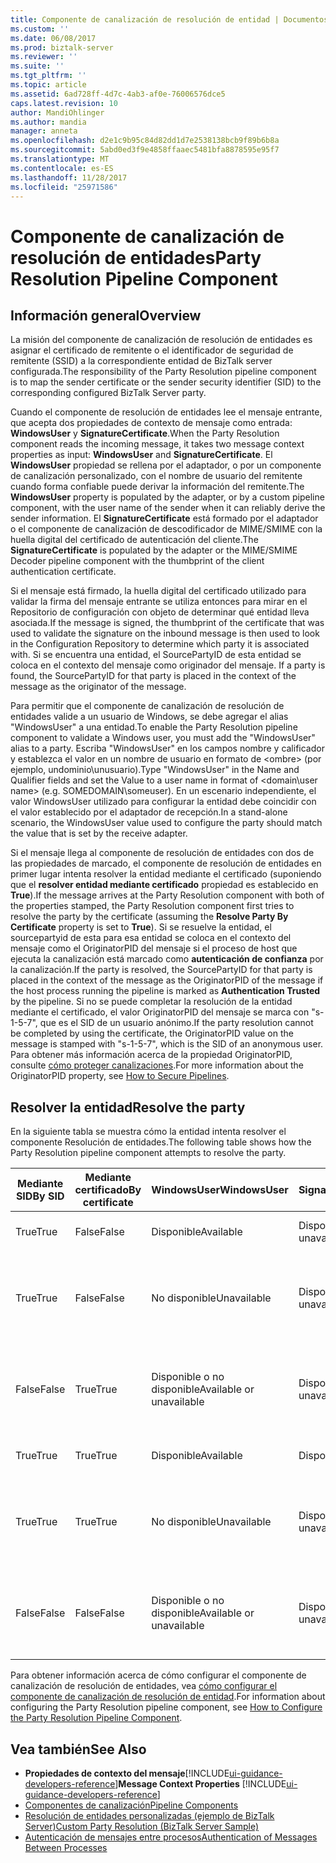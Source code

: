 ```yaml
---
title: Componente de canalización de resolución de entidad | Documentos de Microsoft
ms.custom: ''
ms.date: 06/08/2017
ms.prod: biztalk-server
ms.reviewer: ''
ms.suite: ''
ms.tgt_pltfrm: ''
ms.topic: article
ms.assetid: 6ad728ff-4d7c-4ab3-af0e-76006576dce5
caps.latest.revision: 10
author: MandiOhlinger
ms.author: mandia
manager: anneta
ms.openlocfilehash: d2e1c9b95c84d82dd1d7e2538138bcb9f89b6b8a
ms.sourcegitcommit: 5abd0ed3f9e4858ffaaec5481bfa8878595e95f7
ms.translationtype: MT
ms.contentlocale: es-ES
ms.lasthandoff: 11/28/2017
ms.locfileid: "25971586"
---
```

# <a name="party-resolution-pipeline-component"></a><span data-ttu-id="abd59-102">Componente de canalización de resolución de entidades</span><span class="sxs-lookup"><span data-stu-id="abd59-102">Party Resolution Pipeline Component</span></span>

## <a name="overview"></a><span data-ttu-id="abd59-103">Información general</span><span class="sxs-lookup"><span data-stu-id="abd59-103">Overview</span></span>
<span data-ttu-id="abd59-104">La misión del componente de canalización de resolución de entidades es asignar el certificado de remitente o el identificador de seguridad de remitente (SSID) a la correspondiente entidad de BizTalk server configurada.</span><span class="sxs-lookup"><span data-stu-id="abd59-104">The responsibility of the Party Resolution pipeline component is to map the sender certificate or the sender security identifier (SID) to the corresponding configured BizTalk Server party.</span></span>  
  
 <span data-ttu-id="abd59-105">Cuando el componente de resolución de entidades lee el mensaje entrante, que acepta dos propiedades de contexto de mensaje como entrada: **WindowsUser** y **SignatureCertificate**.</span><span class="sxs-lookup"><span data-stu-id="abd59-105">When the Party Resolution component reads the incoming message, it takes two message context properties as input: **WindowsUser** and **SignatureCertificate**.</span></span> <span data-ttu-id="abd59-106">El **WindowsUser** propiedad se rellena por el adaptador, o por un componente de canalización personalizado, con el nombre de usuario del remitente cuando forma confiable puede derivar la información del remitente.</span><span class="sxs-lookup"><span data-stu-id="abd59-106">The **WindowsUser** property is populated by the adapter, or by a custom pipeline component, with the user name of the sender when it can reliably derive the sender information.</span></span> <span data-ttu-id="abd59-107">El **SignatureCertificate** está formado por el adaptador o el componente de canalización de descodificador de MIME/SMIME con la huella digital del certificado de autenticación del cliente.</span><span class="sxs-lookup"><span data-stu-id="abd59-107">The **SignatureCertificate** is populated by the adapter or the MIME/SMIME Decoder pipeline component with the thumbprint of the client authentication certificate.</span></span>  
  
 <span data-ttu-id="abd59-108">Si el mensaje está firmado, la huella digital del certificado utilizado para validar la firma del mensaje entrante se utiliza entonces para mirar en el Repositorio de configuración con objeto de determinar qué entidad lleva asociada.</span><span class="sxs-lookup"><span data-stu-id="abd59-108">If the message is signed, the thumbprint of the certificate that was used to validate the signature on the inbound message is then used to look in the Configuration Repository to determine which party it is associated with.</span></span> <span data-ttu-id="abd59-109">Si se encuentra una entidad, el SourcePartyID de esta entidad se coloca en el contexto del mensaje como originador del mensaje. </span><span class="sxs-lookup"><span data-stu-id="abd59-109">If a party is found, the SourcePartyID for that party is placed in the context of the message as the originator of the message.</span></span>  
  
 <span data-ttu-id="abd59-110">Para permitir que el componente de canalización de resolución de entidades valide a un usuario de Windows, se debe agregar el alias "WindowsUser" a una entidad.</span><span class="sxs-lookup"><span data-stu-id="abd59-110">To enable the Party Resolution pipeline component to validate a Windows user, you must add the "WindowsUser" alias to a party.</span></span> <span data-ttu-id="abd59-111">Escriba "WindowsUser" en los campos nombre y calificador y establezca el valor en un nombre de usuario en formato de \<ombre\> (por ejemplo, undominio\unusuario).</span><span class="sxs-lookup"><span data-stu-id="abd59-111">Type "WindowsUser" in the Name and Qualifier fields and set the Value to a user name in format of \<domain\user name\> (e.g. SOMEDOMAIN\someuser).</span></span> <span data-ttu-id="abd59-112">En un escenario independiente, el valor WindowsUser utilizado para configurar la entidad debe coincidir con el valor establecido por el adaptador de recepción.</span><span class="sxs-lookup"><span data-stu-id="abd59-112">In a stand-alone scenario, the WindowsUser value used to configure the party should match the value that is set by the receive adapter.</span></span>  
  
 <span data-ttu-id="abd59-113">Si el mensaje llega al componente de resolución de entidades con dos de las propiedades de marcado, el componente de resolución de entidades en primer lugar intenta resolver la entidad mediante el certificado (suponiendo que el **resolver entidad mediante certificado** propiedad es establecido en **True**).</span><span class="sxs-lookup"><span data-stu-id="abd59-113">If the message arrives at the Party Resolution component with both of the properties stamped, the Party Resolution component first tries to resolve the party by the certificate (assuming the **Resolve Party By Certificate** property is set to **True**).</span></span> <span data-ttu-id="abd59-114">Si se resuelve la entidad, el sourcepartyid de esta para esa entidad se coloca en el contexto del mensaje como el OriginatorPID del mensaje si el proceso de host que ejecuta la canalización está marcado como **autenticación de confianza** por la canalización.</span><span class="sxs-lookup"><span data-stu-id="abd59-114">If the party is resolved, the SourcePartyID for that party is placed in the context of the message as the OriginatorPID of the message if the host process running the pipeline is marked as **Authentication Trusted** by the pipeline.</span></span> <span data-ttu-id="abd59-115">Si no se puede completar la resolución de la entidad mediante el certificado, el valor OriginatorPID del mensaje se marca con "s-1-5-7", que es el SID de un usuario anónimo.</span><span class="sxs-lookup"><span data-stu-id="abd59-115">If the party resolution cannot be completed by using the certificate, the OriginatorPID value on the message is stamped with "s-1-5-7", which is the SID of an anonymous user.</span></span> <span data-ttu-id="abd59-116">Para obtener más información acerca de la propiedad OriginatorPID, consulte [cómo proteger canalizaciones](../core/how-to-secure-pipelines.md).</span><span class="sxs-lookup"><span data-stu-id="abd59-116">For more information about the OriginatorPID property, see [How to Secure Pipelines](../core/how-to-secure-pipelines.md).</span></span>  

## <a name="resolve-the-party"></a><span data-ttu-id="abd59-117">Resolver la entidad</span><span class="sxs-lookup"><span data-stu-id="abd59-117">Resolve the party</span></span>  
 <span data-ttu-id="abd59-118">En la siguiente tabla se muestra cómo la entidad intenta resolver el componente Resolución de entidades.</span><span class="sxs-lookup"><span data-stu-id="abd59-118">The following table shows how the Party Resolution pipeline component attempts to resolve the party.</span></span>  
  
|<span data-ttu-id="abd59-119">Mediante SID</span><span class="sxs-lookup"><span data-stu-id="abd59-119">By SID</span></span>|<span data-ttu-id="abd59-120">Mediante certificado</span><span class="sxs-lookup"><span data-stu-id="abd59-120">By certificate</span></span>|<span data-ttu-id="abd59-121">WindowsUser</span><span class="sxs-lookup"><span data-stu-id="abd59-121">WindowsUser</span></span>|<span data-ttu-id="abd59-122">SignatureCertificate</span><span class="sxs-lookup"><span data-stu-id="abd59-122">SignatureCertificate</span></span>|<span data-ttu-id="abd59-123">Resultado</span><span class="sxs-lookup"><span data-stu-id="abd59-123">Result</span></span>|  
|------------|--------------------|-----------------|--------------------------|------------|  
|<span data-ttu-id="abd59-124">True</span><span class="sxs-lookup"><span data-stu-id="abd59-124">True</span></span>|<span data-ttu-id="abd59-125">False</span><span class="sxs-lookup"><span data-stu-id="abd59-125">False</span></span>|<span data-ttu-id="abd59-126">Disponible</span><span class="sxs-lookup"><span data-stu-id="abd59-126">Available</span></span>|<span data-ttu-id="abd59-127">Disponible o no disponible</span><span class="sxs-lookup"><span data-stu-id="abd59-127">Available or unavailable</span></span>|<span data-ttu-id="abd59-128">Se resuelve la entidad.</span><span class="sxs-lookup"><span data-stu-id="abd59-128">Party is resolved.</span></span>|  
|<span data-ttu-id="abd59-129">True</span><span class="sxs-lookup"><span data-stu-id="abd59-129">True</span></span>|<span data-ttu-id="abd59-130">False</span><span class="sxs-lookup"><span data-stu-id="abd59-130">False</span></span>|<span data-ttu-id="abd59-131">No disponible</span><span class="sxs-lookup"><span data-stu-id="abd59-131">Unavailable</span></span>|<span data-ttu-id="abd59-132">Disponible o no disponible</span><span class="sxs-lookup"><span data-stu-id="abd59-132">Available or unavailable</span></span>|<span data-ttu-id="abd59-133">No se resuelve la entidad y se marca como anónimo.</span><span class="sxs-lookup"><span data-stu-id="abd59-133">Party is not resolved and is stamped as anonymous.</span></span>|  
|<span data-ttu-id="abd59-134">False</span><span class="sxs-lookup"><span data-stu-id="abd59-134">False</span></span>|<span data-ttu-id="abd59-135">True</span><span class="sxs-lookup"><span data-stu-id="abd59-135">True</span></span>|<span data-ttu-id="abd59-136">Disponible o no disponible</span><span class="sxs-lookup"><span data-stu-id="abd59-136">Available or unavailable</span></span>|<span data-ttu-id="abd59-137">Disponible o no disponible</span><span class="sxs-lookup"><span data-stu-id="abd59-137">Available or unavailable</span></span>|<span data-ttu-id="abd59-138">No se resuelve la entidad y se marca como anónimo.</span><span class="sxs-lookup"><span data-stu-id="abd59-138">Party is not resolved and is stamped as anonymous.</span></span>|  
|<span data-ttu-id="abd59-139">True</span><span class="sxs-lookup"><span data-stu-id="abd59-139">True</span></span>|<span data-ttu-id="abd59-140">True</span><span class="sxs-lookup"><span data-stu-id="abd59-140">True</span></span>|<span data-ttu-id="abd59-141">Disponible</span><span class="sxs-lookup"><span data-stu-id="abd59-141">Available</span></span>|<span data-ttu-id="abd59-142">Disponible</span><span class="sxs-lookup"><span data-stu-id="abd59-142">Available</span></span>|<span data-ttu-id="abd59-143">Se resuelve la entidad.</span><span class="sxs-lookup"><span data-stu-id="abd59-143">Party is resolved.</span></span>|  
|<span data-ttu-id="abd59-144">True</span><span class="sxs-lookup"><span data-stu-id="abd59-144">True</span></span>|<span data-ttu-id="abd59-145">True</span><span class="sxs-lookup"><span data-stu-id="abd59-145">True</span></span>|<span data-ttu-id="abd59-146">No disponible</span><span class="sxs-lookup"><span data-stu-id="abd59-146">Unavailable</span></span>|<span data-ttu-id="abd59-147">Disponible o no disponible</span><span class="sxs-lookup"><span data-stu-id="abd59-147">Available or unavailable</span></span>|<span data-ttu-id="abd59-148">No se resuelve la entidad y se marca como anónimo.</span><span class="sxs-lookup"><span data-stu-id="abd59-148">Party is not resolved and is stamped as anonymous.</span></span>|  
|<span data-ttu-id="abd59-149">False</span><span class="sxs-lookup"><span data-stu-id="abd59-149">False</span></span>|<span data-ttu-id="abd59-150">False</span><span class="sxs-lookup"><span data-stu-id="abd59-150">False</span></span>|<span data-ttu-id="abd59-151">Disponible o no disponible</span><span class="sxs-lookup"><span data-stu-id="abd59-151">Available or unavailable</span></span>|<span data-ttu-id="abd59-152">Disponible o no disponible</span><span class="sxs-lookup"><span data-stu-id="abd59-152">Available or unavailable</span></span>|<span data-ttu-id="abd59-153">No se resuelve la entidad y se marca como anónimo.</span><span class="sxs-lookup"><span data-stu-id="abd59-153">Party is not resolved and is stamped as anonymous.</span></span>|  
  
 <span data-ttu-id="abd59-154">Para obtener información acerca de cómo configurar el componente de canalización de resolución de entidades, vea [cómo configurar el componente de canalización de resolución de entidad](../core/how-to-configure-the-party-resolution-pipeline-component.md).</span><span class="sxs-lookup"><span data-stu-id="abd59-154">For information about configuring the Party Resolution pipeline component, see [How to Configure the Party Resolution Pipeline Component](../core/how-to-configure-the-party-resolution-pipeline-component.md).</span></span>  
  
## <a name="see-also"></a><span data-ttu-id="abd59-155">Vea también</span><span class="sxs-lookup"><span data-stu-id="abd59-155">See Also</span></span>  
-  <span data-ttu-id="abd59-156">**Propiedades de contexto del mensaje**[!INCLUDE[ui-guidance-developers-reference](../includes/ui-guidance-developers-reference.md)]</span><span class="sxs-lookup"><span data-stu-id="abd59-156">**Message Context Properties** [!INCLUDE[ui-guidance-developers-reference](../includes/ui-guidance-developers-reference.md)]</span></span>   
-  [<span data-ttu-id="abd59-157">Componentes de canalización</span><span class="sxs-lookup"><span data-stu-id="abd59-157">Pipeline Components</span></span>](../core/pipeline-components.md)   
-  [<span data-ttu-id="abd59-158">Resolución de entidades personalizadas (ejemplo de BizTalk Server)</span><span class="sxs-lookup"><span data-stu-id="abd59-158">Custom Party Resolution (BizTalk Server Sample)</span></span>](../core/custom-party-resolution-biztalk-server-sample.md)   
-  [<span data-ttu-id="abd59-159">Autenticación de mensajes entre procesos</span><span class="sxs-lookup"><span data-stu-id="abd59-159">Authentication of Messages Between Processes</span></span>](../core/authentication-of-messages-between-processes.md)
